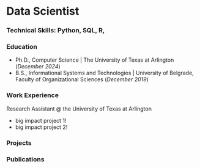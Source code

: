 # Data Scientist

### Technical Skills: Python, SQL, R, 

### Education
- Ph.D., Computer Science | The University of Texas at Arlington (_December 2024_)
- B.S., Informational Systems and Technologies | University of Belgrade, Faculty of Organizational Sciences (_December 2019_)

### Work Experience
Research Assistant @ the University of Texas at Arlington
  - big impact project 1!
  - big impact project 2!

### Projects

### Publications
